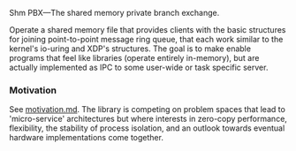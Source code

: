 Shm PBX—The shared memory private branch exchange.

Operate a shared memory file that provides clients with the basic structures
for joining point-to-point message ring queue, that each work similar to the
kernel's io-uring and XDP's structures. The goal is to make enable programs
that feel like libraries (operate entirely in-memory), but are actually
implemented as IPC to some user-wide or task specific server.

### Motivation

See [motivation.md](doc/motivation.md). The library is competing on problem
spaces that lead to 'micro-service' architectures but where interests in
zero-copy performance, flexibility, the stability of process isolation, and an
outlook towards eventual hardware implementations come together.
